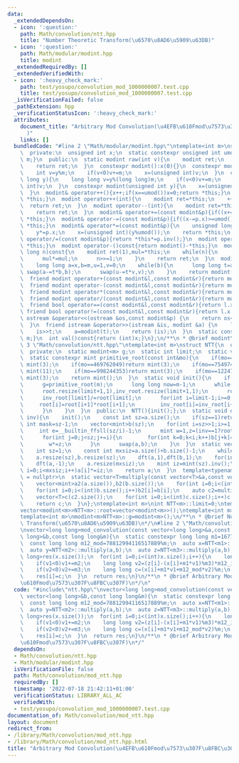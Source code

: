 ```yaml
---
data:
  _extendedDependsOn:
  - icon: ':question:'
    path: Math/convolution/ntt.hpp
    title: "Number Theoretic Transform(\u6570\u8AD6\u5909\u63DB)"
  - icon: ':question:'
    path: Math/modular/modint.hpp
    title: modint
  _extendedRequiredBy: []
  _extendedVerifiedWith:
  - icon: ':heavy_check_mark:'
    path: test/yosupo/convolution_mod_1000000007.test.cpp
    title: test/yosupo/convolution_mod_1000000007.test.cpp
  _isVerificationFailed: false
  _pathExtension: hpp
  _verificationStatusIcon: ':heavy_check_mark:'
  attributes:
    document_title: "Arbitrary Mod Convolution(\u4EFB\u610Fmod\u7573\u307F\u8FBC\u307F\
      )"
    links: []
  bundledCode: "#line 2 \"Math/modular/modint.hpp\"\ntemplate<int m>\nstruct modint{\n\
    \  private:\n  unsigned int x;\n  static constexpr unsigned int umod(){return\
    \ m;}\n  public:\n  static modint raw(int v){\n    modint ret;\n    ret.x=v;\n\
    \    return ret;\n  }\n  constexpr modint():x(0){}\n  constexpr modint(int y){\n\
    \    int v=y%m;\n    if(v<0)v+=m;\n    x=(unsigned int)v;\n  }\n  constexpr modint(long\
    \ long y){\n    long long v=y%(long long)m;\n    if(v<0)v+=m;\n    x=(unsigned\
    \ int)v;\n  }\n  constexpr modint(unsigned int y){\n    x=(unsigned int)(y%umod());\n\
    \  }\n  modint& operator++(){x++;if(x==umod())x=0;return *this;}\n  modint& operator--(){if(x==0)x=umod();x--;return\
    \ *this;}\n  modint operator++(int){\n    modint ret=*this;\n    ++*this;\n  \
    \  return ret;\n  }\n  modint operator--(int){\n    modint ret=*this;\n    --*this;\n\
    \    return ret;\n  }\n  modint& operator+=(const modint&p){if((x+=p.x)>=umod())x-=umod();return\
    \ *this;}\n  modint& operator-=(const modint&p){if((x-=p.x)>=umod())x+=umod();return\
    \ *this;}\n  modint& operator*=(const modint&p){\n    unsigned long long y=x;\n\
    \    y*=p.x;\n    x=(unsigned int)(y%umod());\n    return *this;\n  }\n  modint&\
    \ operator/=(const modint&p){return *this*=p.inv();}\n  modint operator+()const{return\
    \ *this;}\n  modint operator-()const{return modint()-*this;}\n  modint pow(long\
    \ long n)const{\n    modint ret(1),mul=*this;\n    while(n){\n      if(n&1)ret*=mul;\n\
    \      mul*=mul;\n      n>>=1;\n    }\n    return ret;\n  }\n  modint inv()const{\n\
    \    long long a=x,b=m,u=1,v=0;\n    while(b){\n      long long t=a/b;\n     \
    \ swap(a-=t*b,b);\n      swap(u-=t*v,v);\n    }\n    return modint(u);\n  }\n\
    \  friend modint operator+(const modint&l,const modint&r){return modint(l)+=r;}\n\
    \  friend modint operator-(const modint&l,const modint&r){return modint(l)-=r;}\n\
    \  friend modint operator*(const modint&l,const modint&r){return modint(l)*=r;}\n\
    \  friend modint operator/(const modint&l,const modint&r){return modint(l)/=r;}\n\
    \  friend bool operator==(const modint&l,const modint&r){return l.x==r.x;}\n \
    \ friend bool operator!=(const modint&l,const modint&r){return l.x!=r.x;}\n  friend\
    \ ostream &operator<<(ostream &os,const modint&p) {\n    return os<<p.val();\n\
    \  }\n  friend istream &operator>>(istream &is, modint &a) {\n    long long t;\n\
    \    is>>t;\n    a=modint(t);\n    return (is);\n  }\n  static constexpr int get_mod(){return\
    \ m;}\n  int val()const{return (int)x;}\n};\n/**\n * @brief modint\n*/\n#line\
    \ 3 \"Math/convolution/ntt.hpp\"\ntemplate<int m>\nstruct NTT{\n  using mint=modint<m>;\n\
    \  private:\n  static modint<m> g;\n  static int limit;\n  static vector<modint<m>>root,inv_root;\n\
    \  static constexpr mint primitive_root(const int&mo){\n    if(mo==167772161)return\
    \ mint(3);\n    if(mo==469762049)return mint(3);\n    if(mo==754974721)return\
    \ mint(11);\n    if(mo==998244353)return mint(3);\n    if(mo==1224736769)return\
    \ mint(3);\n    return mint();\n  }\n  static void init(){\n    if(root.empty()){\n\
    \      g=primitive_root(m);\n      long long now=m-1;\n      while(!(now&1))now>>=1,limit++;\n\
    \      root.resize(limit+1,1),inv_root.resize(limit+1,1);\n      root[limit]=g.pow(now);\n\
    \      inv_root[limit]/=root[limit];\n      for(int i=limit-1;i>=0;i--){\n   \
    \     root[i]=root[i+1]*root[i+1];\n        inv_root[i]=inv_root[i+1]*inv_root[i+1];\n\
    \      }\n    }\n  }\n  public:\n  NTT(){init();};\n  static void dft(vector<mint>&a,int\
    \ inv){\n    init();\n    const int sz=a.size();\n    if(sz==1)return;\n    const\
    \ int mask=sz-1;\n    vector<mint>b(sz);\n    for(int i=sz>>1;i>=1;i>>=1){\n \
    \     int e=__builtin_ffsll(sz/i)-1;\n      mint w=1,z=(inv==1?root[e]:inv_root[e]);\n\
    \      for(int j=0;j<sz;j+=i){\n        for(int k=0;k<i;k++)b[j+k]=a[((j<<1)&mask)+k]+w*a[(((j<<1)+i)&mask)+k];\n\
    \        w*=z;\n      }\n      swap(a,b);\n    }\n  }\n  static vector<mint>multiply(vector<mint>a,vector<mint>b){\n\
    \    int sz=1;\n    const int mxsiz=a.size()+b.size()-1;\n    while(sz<mxsiz)sz<<=1;\n\
    \    a.resize(sz),b.resize(sz);\n    dft(a,1),dft(b,1);\n    for(int i=0;i<sz;i++)a[i]*=b[i];\n\
    \    dft(a,-1);\n    a.resize(mxsiz);\n    mint iz=mint(sz).inv();\n    for(int\
    \ i=0;i<mxsiz;i++)a[i]*=iz;\n    return a;\n  }\n  template<typename T,std::enable_if_t<is_integral<T>::value>*\
    \ = nullptr>\n  static vector<T>multiply(const vector<T>&a,const vector<T>&b){\n\
    \    vector<mint>a2(a.size()),b2(b.size());\n    for(int i=0;i<(int)a.size();i++)a2[i]=a[i];\n\
    \    for(int i=0;i<(int)b.size();i++)b2[i]=b[i];\n    auto c2=multiply(a2,b2);\n\
    \    vector<T>c(c2.size());\n    for(int i=0;i<(int)c.size();i++)c[i]=c2[i].val();\n\
    \    return c;\n  }\n};\ntemplate<int m>\nint NTT<m>::limit=0;\ntemplate<int m>\n\
    vector<modint<m>>NTT<m>::root=vector<modint<m>>();\ntemplate<int m>\nvector<modint<m>>NTT<m>::inv_root=vector<modint<m>>();\n\
    template<int m>\nmodint<m>NTT<m>::g=modint<m>();\n/**\n * @brief Number Theoretic\
    \ Transform(\u6570\u8AD6\u5909\u63DB)\n*/\n#line 2 \"Math/convolution/mod_ntt.hpp\"\
    \nvector<long long>mod_convolution(const vector<long long>&a,const vector<long\
    \ long>&b,const long long&m){\n  static constexpr long long m1=167772161,m2=469762049,m3=1224736769,m1_inv_m2=104391568,m12_inv_m3=721017874;\n\
    \  const long long m12_mod=78812994116517889%m;\n  auto x=NTT<m1>::multiply(a,b);\n\
    \  auto y=NTT<m2>::multiply(a,b);\n  auto z=NTT<m3>::multiply(a,b);\n  vector<long\
    \ long>res(x.size());\n  for(int i=0;i<(int)x.size();i++){\n    long long v1=(y[i]-x[i])*m1_inv_m2%m2;\n\
    \    if(v1<0)v1+=m2;\n    long long v2=(z[i]-(x[i]+m1*v1)%m3)*m12_inv_m3%m3;\n\
    \    if(v2<0)v2+=m3;\n    long long c=(x[i]+m1*v1+m12_mod*v2)%m;\n    if(c<0)c+=m;\n\
    \    res[i]=c;\n  }\n  return res;\n}\n/**\n * @brief Arbitrary Mod Convolution(\u4EFB\
    \u610Fmod\u7573\u307F\u8FBC\u307F)\n*/\n"
  code: "#include\"ntt.hpp\"\nvector<long long>mod_convolution(const vector<long long>&a,const\
    \ vector<long long>&b,const long long&m){\n  static constexpr long long m1=167772161,m2=469762049,m3=1224736769,m1_inv_m2=104391568,m12_inv_m3=721017874;\n\
    \  const long long m12_mod=78812994116517889%m;\n  auto x=NTT<m1>::multiply(a,b);\n\
    \  auto y=NTT<m2>::multiply(a,b);\n  auto z=NTT<m3>::multiply(a,b);\n  vector<long\
    \ long>res(x.size());\n  for(int i=0;i<(int)x.size();i++){\n    long long v1=(y[i]-x[i])*m1_inv_m2%m2;\n\
    \    if(v1<0)v1+=m2;\n    long long v2=(z[i]-(x[i]+m1*v1)%m3)*m12_inv_m3%m3;\n\
    \    if(v2<0)v2+=m3;\n    long long c=(x[i]+m1*v1+m12_mod*v2)%m;\n    if(c<0)c+=m;\n\
    \    res[i]=c;\n  }\n  return res;\n}\n/**\n * @brief Arbitrary Mod Convolution(\u4EFB\
    \u610Fmod\u7573\u307F\u8FBC\u307F)\n*/"
  dependsOn:
  - Math/convolution/ntt.hpp
  - Math/modular/modint.hpp
  isVerificationFile: false
  path: Math/convolution/mod_ntt.hpp
  requiredBy: []
  timestamp: '2022-07-18 21:42:11+01:00'
  verificationStatus: LIBRARY_ALL_AC
  verifiedWith:
  - test/yosupo/convolution_mod_1000000007.test.cpp
documentation_of: Math/convolution/mod_ntt.hpp
layout: document
redirect_from:
- /library/Math/convolution/mod_ntt.hpp
- /library/Math/convolution/mod_ntt.hpp.html
title: "Arbitrary Mod Convolution(\u4EFB\u610Fmod\u7573\u307F\u8FBC\u307F)"
---
```

